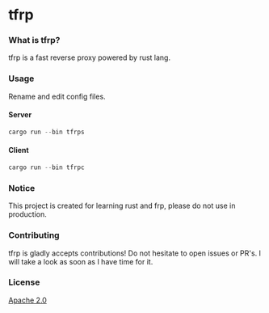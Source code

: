 # tfrp

### What is tfrp?
tfrp is a fast reverse proxy powered by rust lang.

### Usage
Rename and edit config files.
#### Server
```rust
cargo run --bin tfrps
```

#### Client
```rust
cargo run --bin tfrpc
```

### Notice
This project is created for learning rust and frp, please do not use in production.

### Contributing
tfrp is gladly accepts contributions! Do not hesitate to open issues or PR's.
I will take a look as soon as I have time for it.

### License
[Apache 2.0](https://www.apache.org/licenses/LICENSE-2.0.txt)
